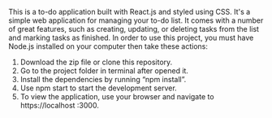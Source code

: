 This is a to-do application built with React.js and styled using CSS. It's a simple web application for managing your to-do list. It comes with a number of great features, such as creating, updating, or deleting tasks from the list and marking tasks as finished.
In order to use this project, you must have Node.js installed on your computer then take these actions:
1.	Download the zip file or clone this repository.
2.	Go to the project folder in terminal after opened it.
3.	Install the dependencies by running “npm install”.
4.	Use npm start to start the development server.
5.	To view the application, use your browser and navigate to https://localhost :3000.
